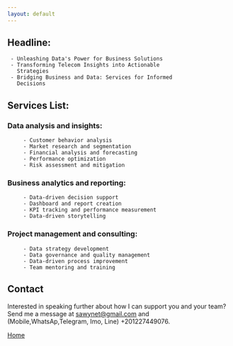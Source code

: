 ```yaml
---
layout: default
---
```


## Headline:

	 - Unleashing Data's Power for Business Solutions
	 - Transforming Telecom Insights into Actionable
	   Strategies
	 - Bridging Business and Data: Services for Informed
	   Decisions     

## Services List:

###    Data analysis and insights:
         - Customer behavior analysis
         - Market research and segmentation
         - Financial analysis and forecasting
         - Performance optimization
         - Risk assessment and mitigation

###    Business analytics and reporting:
         - Data-driven decision support
         - Dashboard and report creation
         - KPI tracking and performance measurement
         - Data-driven storytelling

###    Project management and consulting:
         - Data strategy development
         - Data governance and quality management
         - Data-driven process improvement
         - Team mentoring and training

## Contact

Interested in speaking further about how I can support you and your team? Send me a message at [sawynet@gmail.com](mailto:sawynet@gmail.com) and (Mobile,WhatsAp,Telegram, Imo, Line) +201227449076.

[Home](./)
